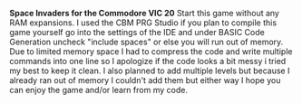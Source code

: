 **Space Invaders for the Commodore VIC 20**
Start this game without any RAM expansions. 
I used the CBM PRG Studio if you plan to compile this game yourself go into the settings of the IDE and under BASIC Code Generation uncheck "include spaces" or else you will run out of memory.
Due to limited memory space I had to compress the code and write multiple commands into one line so I apologize if the code looks a bit messy i tried my best to keep it clean.
I also planned to add multiple levels but because I already ran out of memory I couldn't add them but either way I hope you can enjoy the game and/or learn from my code.
